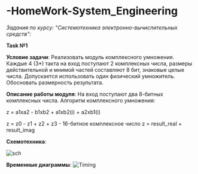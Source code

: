 # -HomeWork-System_Engineering
*Задания по курсу: "Системотехника электронно-вычислительных средств":*

**Task №1**

**Условие задачи**: Реализовать модуль комплексного умножения. Каждые 4 (3*) такта на вход поступают 2 комплексных числа, размеры действительной и 
мнимой частей составляют 8 бит, знаковые целые числа. Допускается использовать один физический умножитель. Обосновать размерность результата. 

**Описание работы модуля**:
На вход поступают два 8-битных комплексных числа. Алгоритм комплексного умножения:

z = a1xa2 - b1xb2 + a1xb2(i) + a2xb1(i)

z = z0 - z1 + z2 + z3 - 16-битное комплексное число
z = result_real + result_imag

**Схемотехника**:

![sch](https://user-images.githubusercontent.com/91137374/162632260-9f4041dc-e6ff-46c6-b530-4e6ee98fc32b.png)

**Временные диаграммы**:
![Timing](https://user-images.githubusercontent.com/91137374/164089380-aa78ff3c-53bb-4b08-8216-cf0acb966009.png)
